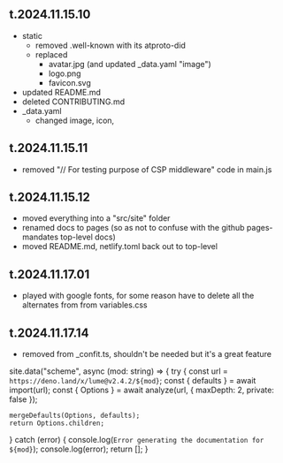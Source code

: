 

## t.2024.11.15.10

- static
  - removed .well-known with its atproto-did
  - replaced
    - avatar.jpg (and updated _data.yaml "image")
    - logo.png
    - favicon.svg
- updated README.md
- deleted CONTRIBUTING.md
- _data.yaml
  - changed image, icon,  

## t.2024.11.15.11

- removed "// For testing purpose of CSP middleware" code in main.js

## t.2024.11.15.12

- moved everything into a "src/site" folder
- renamed docs to pages (so as not to confuse with the github pages-mandates top-level docs)
- moved README.md, netlify.toml back out to top-level

## t.2024.11.17.01

- played with google fonts, for some reason have to delete all the alternates from from variables.css

## t.2024.11.17.14

- removed from _confit.ts, shouldn't be needed but it's a great feature

site.data("scheme", async (mod: string) => {
  try {
    const url = `https://deno.land/x/lume@v2.4.2/${mod}`;
    const { defaults } = await import(url);
    const { Options } = await analyze(url, { maxDepth: 2, private: false });

    mergeDefaults(Options, defaults);
    return Options.children;
  } catch (error) {
    console.log(`Error generating the documentation for ${mod}`);
    console.log(error);
    return [];
  }